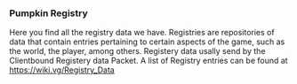 ### Pumpkin Registry
Here you find all the registry data we have.
Registries are repositories of data that contain entries pertaining to certain aspects of the game, such as the world, the player, among others. 
Registery data usally send by the Clientbound Registery data Packet.
A list of Registry entries can be found at https://wiki.vg/Registry_Data